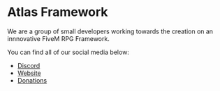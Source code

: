 # Atlas Framework
We are a group of small developers working towards the creation on an innnovative FiveM RPG Framework.

You can find all of our social media below:
- [Discord](https://discord.gg/ffz84zfaXF)
- [Website](https://atlasfw.live/)
- [Donations](https://ko-fi.com/atlasframework)
